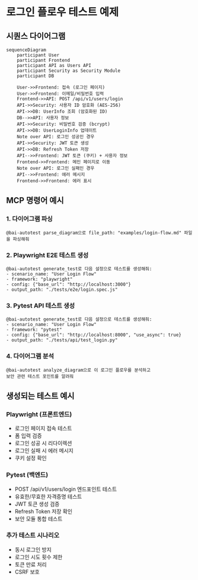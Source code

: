# 로그인 플로우 테스트 예제

## 시퀀스 다이어그램

```mermaid
sequenceDiagram
    participant User
    participant Frontend
    participant API as Users API
    participant Security as Security Module
    participant DB

    User->>Frontend: 접속 (로그인 페이지)
    User->>Frontend: 이메일/비밀번호 입력
    Frontend->>API: POST /api/v1/users/login
    API->>Security: 사용자 ID 암호화 (AES-256)
    API->>DB: UserInfo 조회 (암호화된 ID)
    DB-->>API: 사용자 정보
    API->>Security: 비밀번호 검증 (bcrypt)
    API->>DB: UserLoginInfo 업데이트
    Note over API: 로그인 성공인 경우
    API->>Security: JWT 토큰 생성
    API->>DB: Refresh Token 저장
    API-->>Frontend: JWT 토큰 (쿠키) + 사용자 정보
    Frontend->>Frontend: 메인 페이지로 이동
    Note over API: 로그인 실패인 경우
    API-->>Frontend: 에러 메시지
    Frontend->>Frontend: 에러 표시
```

## MCP 명령어 예시

### 1. 다이어그램 파싱
```
@bai-autotest parse_diagram으로 file_path: "examples/login-flow.md" 파일을 파싱해줘
```

### 2. Playwright E2E 테스트 생성
```
@bai-autotest generate_test로 다음 설정으로 테스트를 생성해줘:
- scenario_name: "User Login Flow"
- framework: "playwright"
- config: {"base_url": "http://localhost:3000"}
- output_path: "./tests/e2e/login.spec.js"
```

### 3. Pytest API 테스트 생성
```
@bai-autotest generate_test로 다음 설정으로 테스트를 생성해줘:
- scenario_name: "User Login Flow"
- framework: "pytest"
- config: {"base_url": "http://localhost:8000", "use_async": true}
- output_path: "./tests/api/test_login.py"
```

### 4. 다이어그램 분석
```
@bai-autotest analyze_diagram으로 이 로그인 플로우를 분석하고 
보안 관련 테스트 포인트를 알려줘
```

## 생성되는 테스트 예시

### Playwright (프론트엔드)
- 로그인 페이지 접속 테스트
- 폼 입력 검증
- 로그인 성공 시 리다이렉션
- 로그인 실패 시 에러 메시지
- 쿠키 설정 확인

### Pytest (백엔드)
- POST /api/v1/users/login 엔드포인트 테스트
- 유효한/무효한 자격증명 테스트
- JWT 토큰 생성 검증
- Refresh Token 저장 확인
- 보안 모듈 통합 테스트

### 추가 테스트 시나리오
- 동시 로그인 방지
- 로그인 시도 횟수 제한
- 토큰 만료 처리
- CSRF 보호
